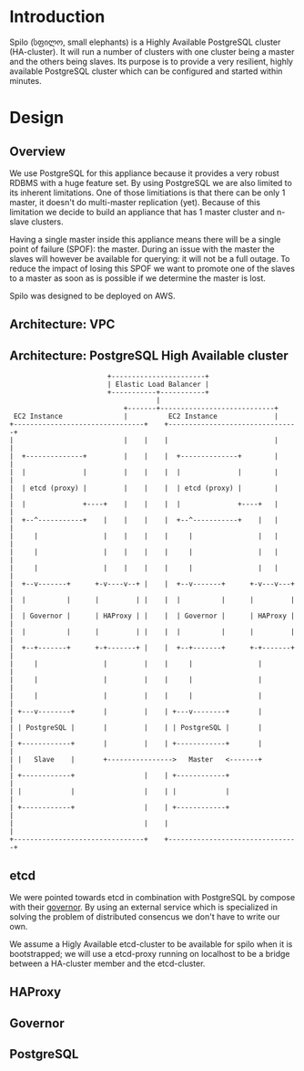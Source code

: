 Introduction
============
Spilo (სფილო, small elephants) is a Highly Available PostgreSQL cluster (HA-cluster). It will run a number of clusters with one cluster being a master and the others being slaves. Its purpose is to provide a very resilient, highly available PostgreSQL cluster which can be configured and started within minutes.

Design
======

Overview
--------
We use PostgreSQL for this appliance because it provides a very robust RDBMS with a huge feature set. By using PostgreSQL we are also limited to its inherent limitations. One of those limitiations is that there can be only 1 master, it doesn't do multi-master replication (yet). Because of this limitation we decide to build an appliance that has 1 master cluster and n-slave clusters.

Having a single master inside this appliance means there will be a single point of failure (SPOF): the master. During an issue with the master the slaves will however be available for querying: it will not be a full outage. To reduce the impact of losing this SPOF we want to promote one of the slaves to a master as soon as is possible if we determine the master is lost.

Spilo was designed to be deployed on AWS.

Architecture: VPC
-----------------




Architecture: PostgreSQL High Available cluster
-----------------------------------------------

							+-----------------------+
							| Elastic Load Balancer |
							+-----------+-----------+
										|
								+-------+----------------------------+
	 EC2 Instance				|          EC2 Instance              |
	+--------------------------------+    +--------------------------------+
	|                           |    |    |                          |     |
	|  +--------------+         |    |    |  +--------------+        |     |
	|  |              |         |    |    |  |              |        |     |
	|  | etcd (proxy) |         |    |    |  | etcd (proxy) |        |     |
	|  |              +----+    |    |    |  |              +----+   |     |
	|  +--^-----------+    |    |    |    |  +--^-----------+    |   |     |
	|     |                |    |    |    |     |                |   |     |
	|     |                |    |    |    |     |                |   |     |
	|     |                |    |    |    |     |                |   |     |
	|  +--v-------+      +-v----v--+ |    |  +--v-------+      +-v---v---+ |
	|  |          |      |         | |    |  |          |      |         | |
	|  | Governor |      | HAProxy | |    |  | Governor |      | HAProxy | |
	|  |          |      |         | |    |  |          |      |         | |
	|  +--+-------+      +-+-------+ |    |  +--+-------+      +-+-------+ |
	|     |                |         |    |     |                |         |
	|     |                |         |    |     |                |         |
	|     |                |         |    |     |                |         |
	| +---v--------+       |         |    | +---v--------+       |         |
	| | PostgreSQL |       |         |    | | PostgreSQL |       |         |
	| +------------+       |         |    | +------------+       |         |
	| |   Slave    |       +---------------->   Master   <-------+         |
	| +------------+                 |    | +------------+                 |
	| |            |                 |    | |            |                 |
	| +------------+                 |    | +------------+                 |
	|                                |    |                                |
	+--------------------------------+    +--------------------------------+



etcd
----
We were pointed towards etcd in combination with PostgreSQL by compose with their [governor](https://github.com/compose/governor). By using an external service which is specialized in solving the problem of distributed consencus we don't have to write our own.

We assume a Higly Available etcd-cluster to be available for spilo when it is bootstrapped; we will use a etcd-proxy running on localhost to be a bridge between a HA-cluster member and the etcd-cluster.

HAProxy
-------

Governor
--------

PostgreSQL
----------


